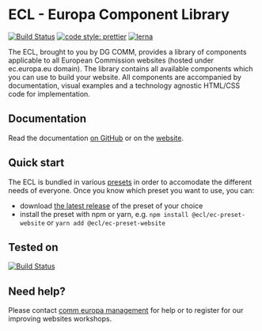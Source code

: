 # ECL - Europa Component Library

[![Build Status](https://drone.fpfis.eu/api/badges/ec-europa/europa-component-library/status.svg)](https://drone.fpfis.eu/ec-europa/europa-component-library)
[![code style: prettier](https://img.shields.io/badge/code_style-prettier-ff69b4.svg?style=flat-square)](https://github.com/prettier/prettier)
[![lerna](https://img.shields.io/badge/maintained%20with-lerna-cc00ff.svg)](https://lernajs.io/)

The ECL, brought to you by DG COMM, provides a library of components applicable to all European Commission websites (hosted under ec.europa.eu domain). The library contains all available components which you can use to build your website. All components are accompanied by documentation, visual examples and a technology agnostic HTML/CSS code for implementation.

## Documentation

Read the documentation [on GitHub](docs/README.md) or on the [website](https://ec-europa.github.io/europa-component-library/ec/docs/overview).

## Quick start

The ECL is bundled in various [presets](docs/06-presets.md) in order to accomodate the different needs of everyone. Once you know which preset you want to use, you can:

* download [the latest release](https://github.com/ec-europa/europa-component-library/releases/latest) of the preset of your choice
* install the preset with npm or yarn, e.g. `npm install @ecl/ec-preset-website` or `yarn add @ecl/ec-preset-website`

## Tested on

[![Build Status](https://saucelabs.com/browser-matrix/europa-component-library.svg)](https://saucelabs.com/u/europa-component-library)

## Need help?

Please contact [comm europa management](mailto:Europamanagement@ec.europa.eu) for help or to register for our improving websites workshops.

